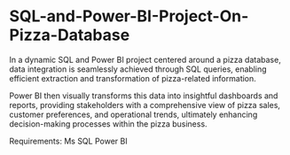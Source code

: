 # SQL-and-Power-BI-Project-On-Pizza-Database

In a dynamic SQL and Power BI project centered around a pizza database, data integration is seamlessly
achieved through SQL queries, enabling efficient extraction and transformation of pizza-related
information.

Power BI then visually transforms this data into insightful dashboards and reports, providing
stakeholders with a comprehensive view of pizza sales, customer preferences, and operational trends,
ultimately enhancing decision-making processes within the pizza business.

Requirements:
Ms SQL
Power BI
